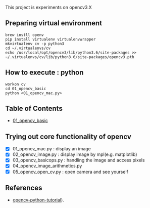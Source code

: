 This project is experiments on opencv3.X


## Preparing virtual environment
```
brew instll openv
pip install virtualenv virtualenvwrapper
mkvirtualenv cv -p python3
cd ~/.virtualenvs/cv
echo /usr/local/opt/opencv3/lib/python3.6/site-packages >> ~/.virtualenvs/cv/lib/python3.6/site-packages/opencv3.pth
```

## How to execute : python

```
workon cv
cd 01_opencv_basic
python <01_opencv_mac.py>
```


## Table of Contents

- [01_opencv_basic](#Trying-out-core-functionality-of-opencv)


## Trying out core functionality of opencv

- [x] 01_opencv_mac.py : display an image
- [x] 02_opencv_image.py : display image by mpl(e.g. matplotlib)
- [x] 03_opencv_basicops.py : handling the image and access pixels
- [x] 04_opencv_image_arithmetics.py
- [x] 05_opencv_open_cv.py : open camera and see yourself

## References

* [opencv-python-tutorial](http://docs.opencv.org/master/)).